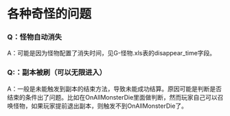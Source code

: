 # 各种奇怪的问题

### Q：怪物自动消失

A：可能是因为怪物配置了消失时间，见G-怪物.xls表的disappear_time字段。

### Q:：副本被刷（可以无限进入）

A：一般是未能触发到副本的结束方法，导致未能成功结算。原因可能是判断是否结束的条件出了问题。比如在OnAllMonsterDie里面做判断，然而玩家自己可以召唤怪物，如果玩家提前退出副本，则触发不到OnAllMonsterDie了。